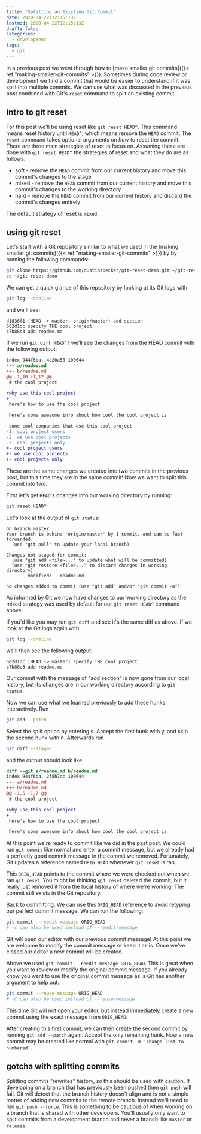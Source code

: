 ```yaml
---
title: "Splitting an Existing Git Commit"
date: 2020-04-22T12:15:13Z
lastmod: 2020-04-22T12:15:13Z
draft: false
categories:
  - development
tags:
  - git
---
```

In a previous post we went through how to
[make smaller git commits]({{< ref "making-smaller-git-commits" >}}).
Sometimes during code review or development we find a commit that would
be easier to understand if it was split into multiple commits. We can use
what was discussed in the previous post combined with Git's `reset` command
to split an existing commit.

## intro to git reset
For this post we'll be using reset like `git reset HEAD^`. This command means reset
history until `HEAD^`, which means remove the `HEAD` commit. The `reset` command
takes optional arguments on *how* to reset the commit. There are three main
strategies of reset to focus on. Assuming these are done with `git reset HEAD^`
the strategies of reset and what they do are as follows:

- soft - remove the `HEAD` commit from our current history and move this commit's
changes to the stage
- mixed - remove the `HEAD` commit from our current history and move this commit's
changes to the working directory
- hard - remove the `HEAD` commit from our current history and discard the commit's
changes entirely

The default strategy of reset is `mixed`.

## using git reset

Let's start with a Git repository similar to what we used in the
[making smaller git commits]({{< ref "making-smaller-git-commits" >}}) by
by running the following commands:

```bash
git clone https://github.com/dustinspecker/git-reset-demo.git ~/git-reset-demo
cd ~/git-reset-demo
```

We can get a quick glance of this repository by looking at its Git logs with:

```bash
git log --oneline
```

and we'll see:

```
d1836f1 (HEAD -> master, origin/master) add section
602d1dc specify THE cool project
c7b88e3 add readme.md
```

If we run `git diff HEAD^!` we'll see the changes from the HEAD commit with the
following output:

```diff
index 944f6ba..4c20a58 100644
--- a/readme.md
+++ b/readme.md
@@ -1,10 +1,12 @@
 # the cool project

+why use this cool project
+
 here's how to use the cool project

 here's some awesome info about how cool the cool project is

 some cool companies that use this cool project
-1. cool project users
-2. we use cool projects
-3. cool projects only
+- cool project users
+- we use cool projects
+- cool projects only
```

These are the same changes we created into two commits in the previous post, but
this time they are in the same commit! Now we want to split this commit into
two.

First let's get `HEAD`'s changes into our working directory by running:

```bash
git reset HEAD^
```

Let's look at the output of `git status`:

```
On branch master
Your branch is behind 'origin/master' by 1 commit, and can be fast-forwarded.
  (use "git pull" to update your local branch)

Changes not staged for commit:
  (use "git add <file>..." to update what will be committed)
  (use "git restore <file>..." to discard changes in working directory)
        modified:   readme.md

no changes added to commit (use "git add" and/or "git commit -a")
```

As informed by Git we now have changes to our working directory as the mixed
strategy was used by default for our `git reset HEAD^` command above.

If you'd like you may run `git diff` and see it's the same diff as above. If
we look at the Git logs again with:

```bash
git log --oneline
```

we'll then see the following output:

```
602d1dc (HEAD -> master) specify THE cool project
c7b88e3 add readme.md
```

Our commit with the message of "add section" is now gone from our local history,
but its changes are in our working directory according to `git status`.

Now we can use what we learned previously to add these hunks interactively. Run

```bash
git add --patch
```

Select the split option by entering s. Accept the first hunk with y, and skip
the second hunk with n. Afterwards run

```bash
git diff --staged
```

and the output should look like:

```diff
diff --git a/readme.md b/readme.md
index 944f6ba..2f8b7dc 100644
--- a/readme.md
+++ b/readme.md
@@ -1,5 +1,7 @@
 # the cool project

+why use this cool project
+
 here's how to use the cool project

 here's some awesome info about how cool the cool project is
```

At this point we're ready to commit like we did in the past post. We could run
`git commit` like normal and enter a commit message, but we already had a
perfectly good commit message in the commit we removed. Fortunately, Git updates
a reference named `ORIG_HEAD` whenever `git reset` is ran.

This `ORIG_HEAD` points to the commit where we were checked out when we ran
`git reset`. You might be thinking `git reset` deleted the commit, but it
really just removed it from the local history of where we're working. The
commit still exists in the Git repository.

Back to committing. We can use this `ORIG_HEAD` reference to avoid retyping our
perfect commit message. We can run the following:

```bash
git commit --reedit-message ORIG_HEAD
# -c can also be used instead of --reedit-message
```

Git will open our editor with our previous commit message! At this point we are
welcome to modify the commit message or keep it as is. Once we've closed our
editor a new commit will be created.

Above we used `git commit --reedit-message ORIG_HEAD`. This is great when
you want to review or modify the original commit message. If you already
know you want to use the original commit message as is Git has another
argument to help out:

```bash
git commit --reuse-message ORIG_HEAD
# -C can also be used instead of --reuse-message
```

This time Git will not open your editor, but instead immediately create a new
commit using the exact message from `ORIG_HEAD`.

After creating this first commit, we can then create the second commit by
running `git add --patch` again. Accept the only remaining hunk. Now
a new commit may be created like normal with `git commit -m 'change list to
numbered'`.

## gotcha with splitting commits

Splitting commits "rewrites" history, so this should be used with caution. If
developing on a branch that has previously been pushed then `git push` will fail.
Git will detect that the branch history doesn't align and is not a simple matter of
adding new commits to the remote branch. Instead we'll need to run
`git push --force`. This is something to be cautious of when working on a
branch that is shared with other developers. You'll usually only want to
split commits from a development branch and never a branch like `master` or
`release`.
